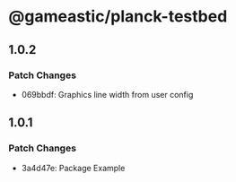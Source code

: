 # @gameastic/planck-testbed

## 1.0.2

### Patch Changes

-   069bbdf: Graphics line width from user config

## 1.0.1

### Patch Changes

-   3a4d47e: Package Example
